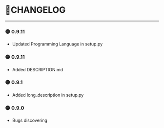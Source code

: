 # 🦜CHANGELOG

---
### 🟡 0.9.11
* Updated Programming Language in setup.py

### 🟡 0.9.11
* Added DESCRIPTION.md

### 🟡 0.9.1

* Added long_description in setup.py

### 🟡 0.9.0

* Bugs discovering